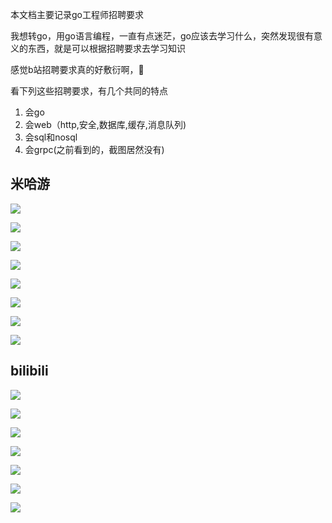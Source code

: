 本文档主要记录go工程师招聘要求

我想转go，用go语言编程，一直有点迷茫，go应该去学习什么，突然发现很有意义的东西，就是可以根据招聘要求去学习知识

感觉b站招聘要求真的好敷衍啊，🤣

看下列这些招聘要求，有几个共同的特点
1. 会go
2. 会web（http,安全,数据库,缓存,消息队列)
3. 会sql和nosql
4. 会grpc(之前看到的，截图居然没有)
## 米哈游

![](https://i0.hdslb.com/bfs/album/a6648b1684cf76c60b063a9b21166a64a076f753.png@1e_1c.webp)

![](https://i0.hdslb.com/bfs/album/09011a2b1f04b1e35eb0125999980cfc794088b7.png@1e_1c.webp)

![](https://i0.hdslb.com/bfs/album/240f75c1233de8a912460abffaf519c3a5793a9e.png@1e_1c.webp)

![](https://i0.hdslb.com/bfs/album/2eb35fcd73744940fb4a71bcf03a8b98c76224b3.png@1e_1c.webp)

![](https://i0.hdslb.com/bfs/album/e02f1c8ba1ace2963a49e69f2967c66ffe904c94.png@1e_1c.webp)

![](https://i0.hdslb.com/bfs/album/a70322560478d3f25166c1a875e2dfcdb1df1831.png@1e_1c.webp)

![](https://i0.hdslb.com/bfs/album/985b4d012afe6e7c8432f47b1eb5811ea8485321.png@1e_1c.webp)

![](https://i0.hdslb.com/bfs/album/f96e37329f277958e7758793c2d4d7eefb261f9f.png@1e_1c.webp)

## bilibili

![](https://i0.hdslb.com/bfs/album/0b004f9e32a3f0e3fdf53142311b7bedabb424c1.png@1e_1c.webp)

![](https://i0.hdslb.com/bfs/album/38b94a5b0ac2de04e5b886ae5f92c350b51e2b6c.png@1e_1c.webp)

![](https://i0.hdslb.com/bfs/album/56ad8f469ef90d0e9a39120fbce8dae78e30bc1f.png@1e_1c.webp)

![](https://i0.hdslb.com/bfs/album/c90f74f6f3e33544dbcf4827ec926df5edc9bac9.png@1e_1c.webp)

![](https://i0.hdslb.com/bfs/album/98d10444ef68d83d0bf2ab14d1d46a80319ba8a9.png@1e_1c.webp)

![](https://i0.hdslb.com/bfs/album/77f7fb0932d0b7859007943628bc8c620f94923c.png@1e_1c.webp)

![](https://i0.hdslb.com/bfs/album/a6648b1684cf76c60b063a9b21166a64a076f753.png@1e_1c.webp)